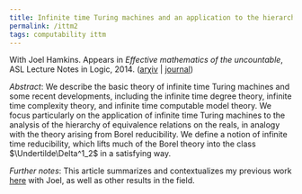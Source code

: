 ```yaml
---
title: Infinite time Turing machines and an application to the hierarchy of equivalence relations on the reals
permalink: /ittm2
tags: computability ittm
---
```


With Joel Hamkins. Appears in *Effective mathematics of the uncountable*, ASL Lecture Notes in Logic, 2014.  ([ar&chi;iv](http://arxiv.org/abs/1101.1864) \| [journal](http://dx.doi.org/10.1017/CBO9781139028592.004))<!--more-->

*Abstract*: We describe the basic theory of infinite time Turing machines and some recent developments, including the infinite time degree theory, infinite time complexity theory, and infinite time computable model theory.  We focus particularly on the application of infinite time Turing machines to the analysis of the hierarchy of equivalence relations on the reals, in analogy with the theory arising from Borel reducibility.  We define a notion of infinite time reducibility, which lifts much of the Borel theory into the class $\Undertilde\Delta^1_2$ in a satisfying way.

*Further notes*: This article summarizes and contextualizes my previous work [here](/ittm) with Joel, as well as other results in the field.
